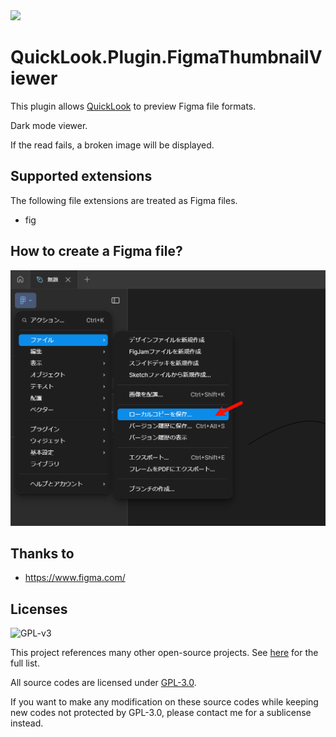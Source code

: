 <img src="https://user-images.githubusercontent.com/1687847/82130498-8c3eac80-97d4-11ea-9e88-372ab9c50295.png" width="80">

# QuickLook.Plugin.FigmaThumbnailViewer

This plugin allows [QuickLook](https://github.com/QL-Win/QuickLook) to preview Figma file formats.

Dark mode viewer.

If the read fails, a broken image will be displayed.

## Supported extensions

The following file extensions are treated as Figma files.

- fig

## How to create a Figma file?

<img src="assets/image-20250102173741365.png" alt="image-20250102173741365" style="zoom: 50%;" />

## Thanks to

 - https://www.figma.com/

## Licenses

![GPL-v3](https://www.gnu.org/graphics/gplv3-127x51.png)

This project references many other open-source projects. See [here](https://github.com/QL-Win/QuickLook/wiki/On-the-Shoulders-of-Giants) for the full list.

All source codes are licensed under [GPL-3.0](https://opensource.org/licenses/GPL-3.0).

If you want to make any modification on these source codes while keeping new codes not protected by GPL-3.0, please contact me for a sublicense instead.
